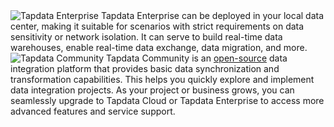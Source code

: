 <span class="tooltip">
  <img src="https://img.shields.io/badge/Tapdata%20Enterprise-3339FF" style={{transform:'scale(1.1)'}} alt="Tapdata Enterprise"/>
  <span class="tooltip-content">Tapdata Enterprise can be deployed in your local data center, making it suitable for scenarios with strict requirements on data sensitivity or network isolation. It can serve to build real-time data warehouses, enable real-time data exchange, data migration, and more.</span>
</span>

<span class="tooltip">
  <img src="https://img.shields.io/badge/Tapdata%20Community-7D26CD" style={{transform:'scale(1.1)'}} alt="Tapdata Community"/>
  <span class="tooltip-content">Tapdata Community is an <a href="https://github.com/tapdata/tapdata">open-source</a> data integration platform that provides basic data synchronization and transformation capabilities. This helps you quickly explore and implement data integration projects. As your project or business grows, you can seamlessly upgrade to Tapdata Cloud or Tapdata Enterprise to access more advanced features and service support.</span>
</span>